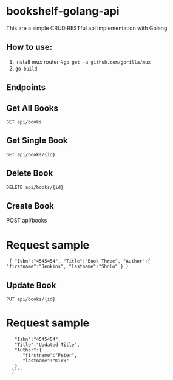 # bookshelf-golang-api
This are a simple CRUD RESTful api implementation with Golang


## How to use:
1. Install mux router
#`go get -u github.com/gorilla/mux`
2. `go build `

## Endpoints

## Get All Books
`GET api/books`

## Get Single Book
`GET api/books/{id}`

## Delete Book
`DELETE api/books/{id}`

## Create Book
POST api/books

# Request sample
`` {
   "Isbn":"4545454",
   "Title":"Book Three",
   "Author":{
      "firstname":"Jenkins",
      "lastname":"Sholo"
   }
  }``

## Update Book
`PUT api/books/{id}`

# Request sample
``` {
   "Isbn":"4545454",
   "Title":"Updated Title",
   "Author":{
      "firstname":"Peter",  
      "lastname":"Kirk"
   }
  }```

